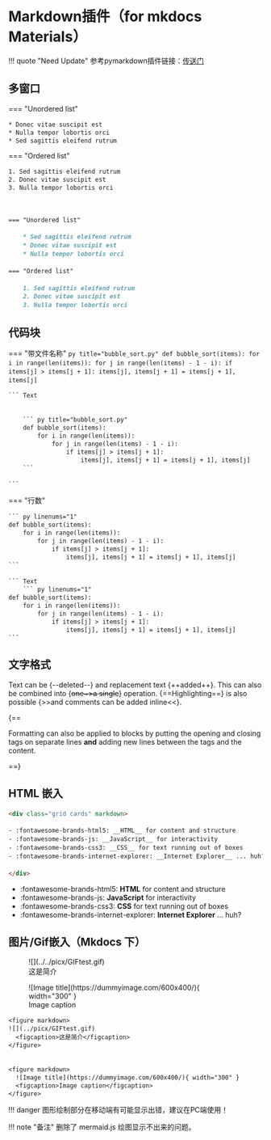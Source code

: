 # Markdown插件（for mkdocs Materials）

!!! quote "Need Update"
    参考pymarkdown插件链接：[传送门](https://facelessuser.github.io/pymdown-extensions/extensions/arithmatex/)


## 多窗口

=== "Unordered list"

    * Donec vitae suscipit est
    * Nulla tempor lobortis orci
    * Sed sagittis eleifend rutrum

=== "Ordered list"

    1. Sed sagittis eleifend rutrum
    2. Donec vitae suscipit est
    3. Nulla tempor lobortis orci


``` Markdown


=== "Unordered list"

    * Sed sagittis eleifend rutrum
    * Donec vitae suscipit est
    * Nulla tempor lobortis orci

=== "Ordered list"

    1. Sed sagittis eleifend rutrum
    2. Donec vitae suscipit est
    3. Nulla tempor lobortis orci


```

## 代码块

=== "带文件名称"
    ``` py title="bubble_sort.py"
    def bubble_sort(items):
        for i in range(len(items)):
            for j in range(len(items) - 1 - i):
                if items[j] > items[j + 1]:
                    items[j], items[j + 1] = items[j + 1], items[j]
    ```


    ``` Text 


        ``` py title="bubble_sort.py"
        def bubble_sort(items):
            for i in range(len(items)):
                for j in range(len(items) - 1 - i):
                    if items[j] > items[j + 1]:
                        items[j], items[j + 1] = items[j + 1], items[j]
        ```

    ```

=== "行数"
    
    ``` py linenums="1"
    def bubble_sort(items):
        for i in range(len(items)):
            for j in range(len(items) - 1 - i):
                if items[j] > items[j + 1]:
                    items[j], items[j + 1] = items[j + 1], items[j]
    ```

    ``` Text
        ``` py linenums="1"
    def bubble_sort(items):
        for i in range(len(items)):
            for j in range(len(items) - 1 - i):
                if items[j] > items[j + 1]:
                    items[j], items[j + 1] = items[j + 1], items[j]
    ```

## 文字格式

Text can be {--deleted--} and replacement text {++added++}. This can also be
combined into {~~one~>a single~~} operation. {==Highlighting==} is also
possible {>>and comments can be added inline<<}.

{==

Formatting can also be applied to blocks by putting the opening and closing
tags on separate lines __and__ adding new lines between the tags and the content.

==}

## HTML 嵌入

``` HTML 
<div class="grid cards" markdown>

- :fontawesome-brands-html5: __HTML__ for content and structure
- :fontawesome-brands-js: __JavaScript__ for interactivity
- :fontawesome-brands-css3: __CSS__ for text running out of boxes
- :fontawesome-brands-internet-explorer: __Internet Explorer__ ... huh?

</div>
```

<div class="grid cards" markdown>

- :fontawesome-brands-html5: __HTML__ for content and structure
- :fontawesome-brands-js: __JavaScript__ for interactivity
- :fontawesome-brands-css3: __CSS__ for text running out of boxes
- :fontawesome-brands-internet-explorer: __Internet Explorer__ ... huh?

</div>

## 图片/Gif嵌入（Mkdocs 下）

<figure markdown>
![](../../picx/GIFtest.gif)
  <figcaption>这是简介</figcaption>
</figure>


<figure markdown>
  ![Image title](https://dummyimage.com/600x400/){ width="300" }
  <figcaption>Image caption</figcaption>
</figure>


```
<figure markdown>
![](../picx/GIFtest.gif)
  <figcaption>这是简介</figcaption>
</figure>


<figure markdown>
  ![Image title](https://dummyimage.com/600x400/){ width="300" }
  <figcaption>Image caption</figcaption>
</figure>

```




!!! danger
    图形绘制部分在移动端有可能显示出错，建议在PC端使用！


!!! note "备注"
    删除了 mermaid.js 绘图显示不出来的问题。
